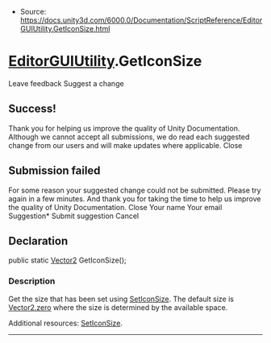 * Source: https://docs.unity3d.com/6000.0/Documentation/ScriptReference/EditorGUIUtility.GetIconSize.html

#  [EditorGUIUtility](https://docs.unity3d.com/6000.0/Documentation/ScriptReference/EditorGUIUtility.html).GetIconSize
Leave feedback
Suggest a change
## Success!
Thank you for helping us improve the quality of Unity Documentation. Although we cannot accept all submissions, we do read each suggested change from our users and will make updates where applicable.
Close
## Submission failed
For some reason your suggested change could not be submitted. Please <a>try again</a> in a few minutes. And thank you for taking the time to help us improve the quality of Unity Documentation.
Close
Your name Your email Suggestion* Submit suggestion
Cancel
## Declaration
public static [Vector2](https://docs.unity3d.com/6000.0/Documentation/ScriptReference/Vector2.html) GetIconSize(); 
### Description
Get the size that has been set using [SetIconSize](https://docs.unity3d.com/6000.0/Documentation/ScriptReference/EditorGUIUtility.SetIconSize.html).
The default size is [Vector2.zero](https://docs.unity3d.com/6000.0/Documentation/ScriptReference/Vector2-zero.html) where the size is determined by the available space.  
  
Additional resources: [SetIconSize](https://docs.unity3d.com/6000.0/Documentation/ScriptReference/EditorGUIUtility.SetIconSize.html).
* * *
